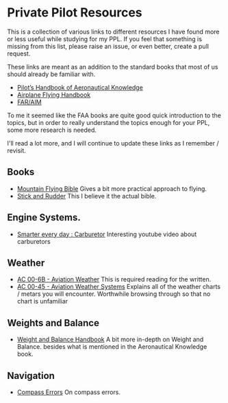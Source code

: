 # Private Pilot Resources

This is a collection of various links to different resources I have found more
or less useful while studying for my PPL. If you feel that something is missing 
from this list, please raise an issue, or even better, create a pull request.

These links are meant as an addition to the standard books that most of us
should already be familiar with.

* [Pilot’s Handbook of Aeronautical Knowledge](https://www.faa.gov/regulations_policies/handbooks_manuals/aviation/phak/)
* [Airplane Flying Handbook](https://www.faa.gov/regulations_policies/handbooks_manuals/aviation/airplane_handbook/media/airplane_flying_handbook.pdf)
* [FAR/AIM](https://www.faa.gov/regulations_policies/faa_regulations/)

To me it seemed like the FAA books are quite good quick introduction to the
topics, but in order to really understand the topics enough for your PPL, some
more research is needed.

I'll read a lot more, and I will continue to update these links as I remember / revisit.

## Books

* [Mountain Flying Bible](https://www.mountainflying.com/products/mfbr_info.html) Gives a bit more practical approach to flying.
* [Stick and Rudder](https://www.amazon.com/Stick-Rudder-Explanation-Art-Flying/dp/0070362408) This I believe it the actual bible.

## Engine Systems.

* [Smarter every day : Carburetor](https://www.youtube.com/watch?v=toVfvRhWbj8&ab_channel=SmarterEveryDay) Interesting youtube video about carburetors

## Weather

* [AC 00-6B - Aviation Weather](https://www.faa.gov/regulations_policies/advisory_circulars/index.cfm/go/document.information/documentid/1029851) This is required reading for the written.
* [AC 00-45 - Aviation Weather Systems](https://www.faa.gov/documentlibrary/media/advisory_circular/ac_00-45h.pdf) Explains all of the weather charts / metars you will encounter. Worthwhile browsing through so that no chart is unfamiliar

## Weights and Balance

* [Weight and Balance Handbook](https://www.faa.gov/regulations_policies/handbooks_manuals/aviation/media/faa-h-8083-1.pdf) A bit more in-depth on Weight and Balance. besides what is mentioned in the Aeronautical Knowledge book.


## Navigation

* [Compass Errors](https://www.boldmethod.com/blog/learn-to-fly/aircraft-systems/how-your-magnetic-compass-works/) On compass errors. 

